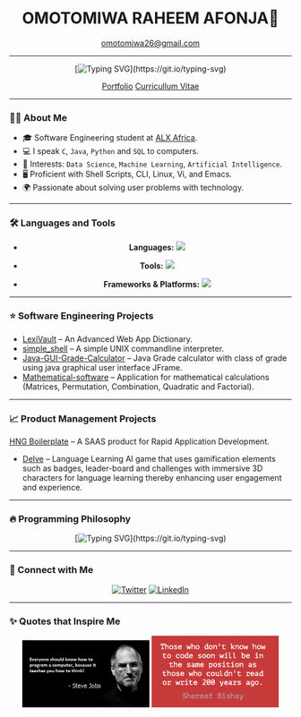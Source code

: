 <div align="center">

# OMOTOMIWA RAHEEM AFONJA👋 

<omotomiwa26@gmail.com>

----

[![Typing SVG](https://readme-typing-svg.herokuapp.com?lines=Software+Engineer+|+Product+Manager;Technical+Mentor+|+Database+Manager;AI+Explorer+|+Researcher.;)](https://git.io/typing-svg)

[Portfolio](https://omotomiwa26.wixsite.com/afonja-omotomiwa)
[Curricullum Vitae](https://drive.google.com/file/d/1EHQOxkATv9m83oeqYgQpuMpgWOV-2e0Q/view?usp=sharing)

---

</div>

### :man_technologist: About Me

- 🎓 Software Engineering student at [ALX Africa](https://www.alxafrica.com).
- 💻 I speak `C`, `Java`, `Python` and `SQL` to computers.
- 🤖 Interests: `Data Science`, `Machine Learning`, `Artificial Intelligence`.
- 🖥️ Proficient with Shell Scripts, CLI, Linux, Vi, and Emacs.
- 🌍 Passionate about solving user problems with technology.

---

### :hammer_and_wrench: Languages and Tools
<div align="center">
  
- **Languages:**
  <img src="https://skillicons.dev/icons?i=java,python,c,js,html,css" />
  
- **Tools:**
  <img src="https://skillicons.dev/icons?i=git,github,vscode,linux,ubuntu,bash,emacs,vim,linear,jira,click-up,trello," />

- **Frameworks & Platforms:**
  <img src="https://skillicons.dev/icons?i=flask,mysql,postgres,azure,nginx" />


</div>

---

### :star: Software Engineering Projects
- [LexiVault](https://github.com/omotomiwa26/Lexi_Vault) – An Advanced Web App Dictionary.
- [simple_shell](https://github.com/omotomiwa26/simple_shell) – A simple UNIX commandline interpreter.
- [Java-GUI-Grade-Calculator](https://github.com/omotomiwa26/Java-GUI-Grade-Calculator-) – Java Grade calculator with class of grade using java graphical user interface JFrame.
- [Mathematical-software](https://github.com/omotomiwa26/Mathematical-software) – Application for mathematical calculations (Matrices, Permutation, Combination, Quadratic and Factorial).

---

### :chart_with_upwards_trend: Product Management Projects

[HNG Boilerplate](https://bulldozer-php.teams.hng.tech/) – A SAAS product for Rapid Application Development.
- [Delve](https://delve.fun/) – Language Learning AI game that uses gamification elements such as badges, leader-board and challenges with immersive 3D characters for language learning thereby enhancing user engagement and experience.

---

### :fire: Programming Philosophy
<div align="center">
  
[![Typing SVG](https://readme-typing-svg.herokuapp.com/?lines=There+are+only+1+0+types+of+people+;those+who+understands+binary;and+those+who+don't.)](https://git.io/typing-svg)

</div>

---

### :handshake: Connect with Me
<div align="center">

<a href="https://twitter.com/i_am_omotomiwa" target="_blank"><img alt="Twitter" src="https://img.shields.io/badge/twitter-%231DA1F2.svg?&style=for-the-badge&logo=twitter&logoColor=white" /></a>
<a href="https://www.linkedin.com/in/afonja-omotomiwa-6b80b61b2/" target="_blank"><img alt="LinkedIn" src="https://img.shields.io/badge/linkedin-%230077B5.svg?&style=for-the-badge&logo=linkedin&logoColor=white" /></a>


</div>

---

### :sparkles: Quotes that Inspire Me
<div align="center">
  
<img src="https://github.com/omotomiwa26/omotomiwa26/blob/main/143476-steve-jobs-computer-programming-quote.jpg" width="45%" />
<img src="https://github.com/omotomiwa26/omotomiwa26/blob/main/those-who-dont-know-how-to-code-soon-will-be.png" width="45%" />

</div>
